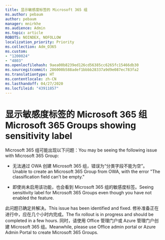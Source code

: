 ```yaml
---
title: 显示敏感度标签的 Microsoft 365 组
ms.author: pebaum
author: pebaum
manager: mnirkhe
ms.audience: Admin
ms.topic: article
ROBOTS: NOINDEX, NOFOLLOW
localization_priority: Priority
ms.collection: Adm_O365
ms.custom:
- "1200024"
- "4803"
ms.openlocfilehash: 9aea00b8239ed126cd56385cc6265fc15466db30
ms.sourcegitcommit: 286000b588adef1bbbb28337a9d9e087ec783fa2
ms.translationtype: HT
ms.contentlocale: zh-CN
ms.lasthandoff: 04/27/2020
ms.locfileid: "43911857"
---
```

# <a name="microsoft-365-groups-showing-sensitivity-label"></a><span data-ttu-id="1d626-102">显示敏感度标签的 Microsoft 365 组</span><span class="sxs-lookup"><span data-stu-id="1d626-102">Microsoft 365 Groups showing sensitivity label</span></span>

<span data-ttu-id="1d626-103">Microsoft 365 组可能出现以下问题：</span><span class="sxs-lookup"><span data-stu-id="1d626-103">You may be seeing the following issue with Microsoft 365 Group:</span></span>

- <span data-ttu-id="1d626-104">无法通过 OWA 创建 Microsoft 365 组，错误为“分类字段不能为空”。</span><span class="sxs-lookup"><span data-stu-id="1d626-104">Unable to create an Microsoft 365 Group from OWA, with the error "The classification field can't be empty."</span></span>

- <span data-ttu-id="1d626-105">即使尚未启用该功能，也会看到 Microsoft 365 组的敏感度标签。</span><span class="sxs-lookup"><span data-stu-id="1d626-105">Seeing sensitivity label for Microsoft 365 Groups even though you have not enabled the feature.</span></span>

<span data-ttu-id="1d626-106">此问题已确定并解决。</span><span class="sxs-lookup"><span data-stu-id="1d626-106">This issue has been identified and fixed.</span></span> <span data-ttu-id="1d626-107">修补准备正在进行中，应在几个小时内完成。</span><span class="sxs-lookup"><span data-stu-id="1d626-107">The fix rollout is in progress and should be completed in a few hours.</span></span> <span data-ttu-id="1d626-108">同时，请使用 Office 管理门户或 Azure 管理门户创建 Microsoft 365 组。</span><span class="sxs-lookup"><span data-stu-id="1d626-108">Meanwhile, please use Office admin portal or Azure Admin Portal to create Microsoft 365 Groups.</span></span>  
